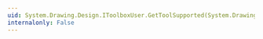 ```yaml
---
uid: System.Drawing.Design.IToolboxUser.GetToolSupported(System.Drawing.Design.ToolboxItem)
internalonly: False
---
```

